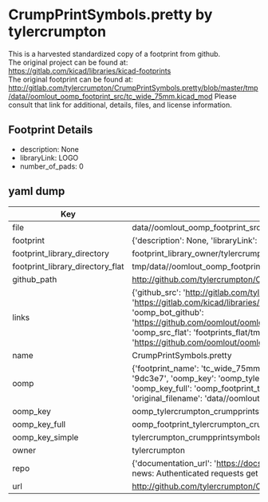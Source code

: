 # CrumpPrintSymbols.pretty by tylercrumpton  
This is a harvested standardized copy of a footprint from github.  
The original project can be found at:  
https://gitlab.com/kicad/libraries/kicad-footprints  
The original footprint can be found at:
http://gitlab.com/tylercrumpton/CrumpPrintSymbols.pretty/blob/master/tmp/data//oomlout_oomp_footprint_src/tc_wide_75mm.kicad_mod
Please consult that link for additional, details, files, and license information.  
## Footprint Details
* description: None  
* libraryLink: LOGO  
* number_of_pads: 0  
## yaml dump  
| Key | Value |  
| --- | --- |  
| file | data//oomlout_oomp_footprint_src/CrumpPrintSymbols.pretty/tc_wide_75mm.kicad_mod |  
| footprint | {'description': None, 'libraryLink': 'LOGO', 'number_of_pads': 0} |  
| footprint_library_directory | footprint_library_owner/tylercrumpton_CrumpPrintSymbols.pretty |  
| footprint_library_directory_flat | tmp/data//oomlout_oomp_footprint_src/footprints_flat/tylercrumpton_crumpprintsymbols_tc_wide_75mm/working |  
| github_path | http://github.com/tylercrumpton/CrumpPrintSymbols.pretty/blob/master/tmp/data//oomlout_oomp_footprint_src/tc_wide_75mm.kicad_mod |  
| links | {'github_src': 'http://gitlab.com/tylercrumpton/CrumpPrintSymbols.pretty/blob/master/tmp/data//oomlout_oomp_footprint_src/tc_wide_75mm.kicad_mod', 'github_src_repo': 'https://gitlab.com/kicad/libraries/kicad-footprints', 'oomp_bot': 'tmp/data//oomlout_oomp_footprint_src/footprints/tylercrumpton_crumpprintsymbols_tc_wide_75mm/working', 'oomp_bot_github': 'https://github.com/oomlout/oomlout_oomp_footprint_bot/tree/main/tmp/data//oomlout_oomp_footprint_src/footprints/tylercrumpton_crumpprintsymbols_tc_wide_75mm/working', 'oomp_src_flat': 'footprints_flat/tmp/data//oomlout_oomp_footprint_src/footprints_flat/tylercrumpton_crumpprintsymbols_tc_wide_75mm/working', 'oomp_src_flat_github': 'https://github.com/oomlout/oomlout_oomp_footprint_src/tree/main/tmp/data//oomlout_oomp_footprint_src/footprints_flat/tylercrumpton_crumpprintsymbols_tc_wide_75mm/working'} |  
| name | CrumpPrintSymbols.pretty |  
| oomp | {'footprint_name': 'tc_wide_75mm', 'library_name': 'crumpprintsymbols', 'md5': '9dc3e7f5d0c188f568ba0b864b877790', 'md5_10': '9dc3e7f5d0', 'md5_5': '9dc3e', 'md5_6': '9dc3e7', 'oomp_key': 'oomp_tylercrumpton_crumpprintsymbols_tc_wide_75mm', 'oomp_key_extra': 'oomp_footprint_tylercrumpton_crumpprintsymbols_tc_wide_75mm', 'oomp_key_full': 'oomp_footprint_tylercrumpton_crumpprintsymbols_tc_wide_75mm_9dc3e7', 'oomp_key_simple': 'tylercrumpton_crumpprintsymbols_tc_wide_75mm', 'original_filename': 'data//oomlout_oomp_footprint_src/CrumpPrintSymbols.pretty/tc_wide_75mm.kicad_mod', 'owner_name': 'tylercrumpton'} |  
| oomp_key | oomp_tylercrumpton_crumpprintsymbols_tc_wide_75mm |  
| oomp_key_full | oomp_footprint_tylercrumpton_crumpprintsymbols_tc_wide_75mm |  
| oomp_key_simple | tylercrumpton_crumpprintsymbols_tc_wide_75mm |  
| owner | tylercrumpton |  
| repo | {'documentation_url': 'https://docs.github.com/rest/overview/resources-in-the-rest-api#rate-limiting', 'message': "API rate limit exceeded for 84.66.142.224. (But here's the good news: Authenticated requests get a higher rate limit. Check out the documentation for more details.)"} |  
| url | http://github.com/tylercrumpton/CrumpPrintSymbols.pretty |  

